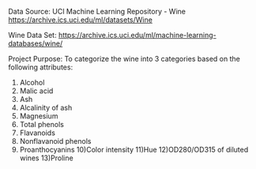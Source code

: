 Data Source:
UCI Machine Learning Repository - Wine
https://archive.ics.uci.edu/ml/datasets/Wine

Wine Data Set:
https://archive.ics.uci.edu/ml/machine-learning-databases/wine/


Project Purpose:
To categorize the wine into 3 categories based on the following attributes:
1) Alcohol
2) Malic acid
3) Ash
4) Alcalinity of ash
5) Magnesium
6) Total phenols
7) Flavanoids
8) Nonflavanoid phenols
9) Proanthocyanins
10)Color intensity
11)Hue
12)OD280/OD315 of diluted wines
13)Proline



